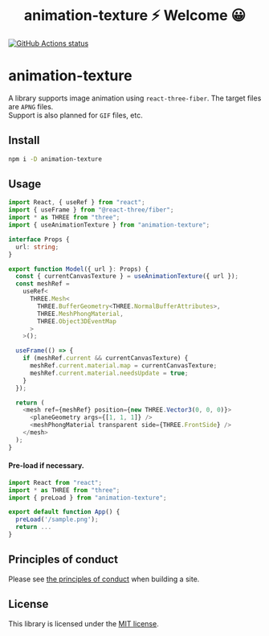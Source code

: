 <h1 align="center">animation-texture ⚡ Welcome 😀</h1>

<p align="left">
  <a href="https://github.com/actions/setup-node"><img alt="GitHub Actions status" src="https://github.com/activeguild/animation-texture/workflows/automatic%20release/badge.svg" style="max-width:100%;"></a>
</p>

# animation-texture

A library supports image animation using `react-three-fiber`. The target files are `APNG` files. <br/>
Support is also planned for `GIF` files, etc.

## Install

```bash
npm i -D animation-texture
```

## Usage

```ts
import React, { useRef } from "react";
import { useFrame } from "@react-three/fiber";
import * as THREE from "three";
import { useAnimationTexture } from "animation-texture";

interface Props {
  url: string;
}

export function Model({ url }: Props) {
  const { currentCanvasTexture } = useAnimationTexture({ url });
  const meshRef =
    useRef<
      THREE.Mesh<
        THREE.BufferGeometry<THREE.NormalBufferAttributes>,
        THREE.MeshPhongMaterial,
        THREE.Object3DEventMap
      >
    >();

  useFrame(() => {
    if (meshRef.current && currentCanvasTexture) {
      meshRef.current.material.map = currentCanvasTexture;
      meshRef.current.material.needsUpdate = true;
    }
  });

  return (
    <mesh ref={meshRef} position={new THREE.Vector3(0, 0, 0)}>
      <planeGeometry args={[1, 1, 1]} />
      <meshPhongMaterial transparent side={THREE.FrontSide} />
    </mesh>
  );
}
```


#### Pre-load if necessary.
```ts
import React from "react";
import * as THREE from "three";
import { preLoad } from "animation-texture";

export default function App() {
  preLoad('/sample.png');
  return ...
}

```

## Principles of conduct

Please see [the principles of conduct](https://github.com/activeguild/animation-texture/blob/main/.github/CONTRIBUTING.md) when building a site.

## License

This library is licensed under the [MIT license](https://github.com/activeguild/animation-texture/blob/main/LICENSE).
